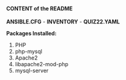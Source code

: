 #### CONTENT of the README ####

**ANSIBLE.CFG** - **INVENTORY** - **QUIZ22.YAML**


**Packages Installed:**

1. PHP
2. php-mysql
3. Apache2
4. libapache2-mod-php
5. mysql-server

